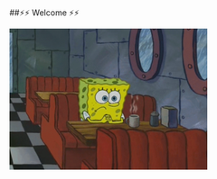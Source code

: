 ##⚡⚡ Welcome ⚡⚡
<p align="left">
  <img src="https://github.com/No1dem/No1dem/blob/main/Slightly%20higher%20quality%20SpongeBob%20coffee%20mug%20gif%20I%20made,%20thought%20I'd%20share%20it.%20-%20Imgur.gif?raw=true" width="350" alt="SpongeBob coffee mug gif">
</p>

<!--
**No1dem/No1dem** is a ✨ _special_ ✨ repository because its `README.md` (this file) appears on your GitHub profile.

Here are some ideas to get you started:

- 🔭 I’m currently working on ...
- 🌱 I’m currently learning ...
- 👯 I’m looking to collaborate on ...
- 🤔 I’m looking for help with ...
- 💬 Ask me about ...
- 📫 How to reach me: ...
- 😄 Pronouns: ...
- ⚡ Fun fact: ...
-->
